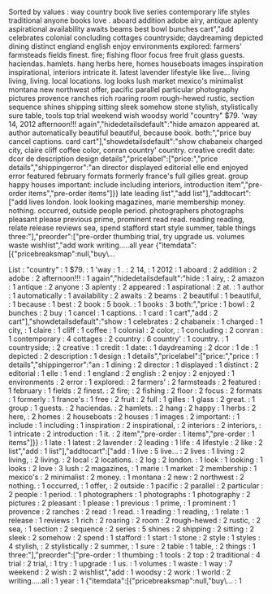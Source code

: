 Sorted by values :
way country book live series contemporary life styles traditional anyone books love . aboard addition adobe airy, antique aplenty aspirational availability awaits beams best bowl bunches cart","add celebrates colonial concluding cottages countryside; daydreaming depicted dining distinct england english enjoy environments explored: farmers' farmsteads fields finest. fire; fishing floor focus free fruit glass guests. haciendas. hamlets. hang herbs here, homes houseboats images inspiration inspirational, interiors intricate it. latest lavender lifestyle like live... living living, living. local locations. log looks lush market mexico's minimalist montana new northwest offer, pacific parallel particular photography pictures provence ranches rich roaring room rough-hewed rustic, section sequence shines shipping sitting sleek somehow stone stylish, stylistically sure table, tools top trial weekend wish woodsy world "country" $79. 'way 14, 2012 afternoon!!! again","hidedetailsdefault":"hide amazon appeared at. author automatically beautiful beautiful, because book. both:","price buy cancel captions. card cart"],"showdetailsdefault":"show chabaneix charged city, claire cliff coffee color, conran country' country. creative credit date: dcor de description design details","pricelabel":["price:","price details","shippingerror":"an director displayed editorial elle end enjoyed error featured february formats formerly france's full gilles great. group happy houses important: include including interiors, introduction item","pre-order items","pre-order items"]}} late leading list","add list"],"addtocart":["add lives london. look looking magazines, marie membership money. nothing. occurred, outside people period. photographers photographs pleasant please previous prime, prominent read read. reading reading, relate release reviews sea, spend stafford start style summer, table things three:"],"preorder":["pre-order thumbing trial, try upgrade us. volumes waste wishlist","add work writing.....all year {"itemdata":[{"pricebreaksmap":null,"buy\\... 

List :
"country" : 1
$79. : 1
'way : 1
. : 2
14, : 1
2012 : 1
aboard : 2
addition : 2
adobe : 2
afternoon!!! : 1
again","hidedetailsdefault":"hide : 1
airy, : 2
amazon : 1
antique : 2
anyone : 3
aplenty : 2
appeared : 1
aspirational : 2
at. : 1
author : 1
automatically : 1
availability : 2
awaits : 2
beams : 2
beautiful : 1
beautiful, : 1
because : 1
best : 2
book : 5
book. : 1
books : 3
both:","price : 1
bowl : 2
bunches : 2
buy : 1
cancel : 1
captions. : 1
card : 1
cart","add : 2
cart"],"showdetailsdefault":"show : 1
celebrates : 2
chabaneix : 1
charged : 1
city, : 1
claire : 1
cliff : 1
coffee : 1
colonial : 2
color, : 1
concluding : 2
conran : 1
contemporary : 4
cottages : 2
country : 6
country' : 1
country. : 1
countryside; : 2
creative : 1
credit : 1
date: : 1
daydreaming : 2
dcor : 1
de : 1
depicted : 2
description : 1
design : 1
details","pricelabel":["price:","price : 1
details","shippingerror":"an : 1
dining : 2
director : 1
displayed : 1
distinct : 2
editorial : 1
elle : 1
end : 1
england : 2
english : 2
enjoy : 2
enjoyed : 1
environments : 2
error : 1
explored: : 2
farmers' : 2
farmsteads : 2
featured : 1
february : 1
fields : 2
finest. : 2
fire; : 2
fishing : 2
floor : 2
focus : 2
formats : 1
formerly : 1
france's : 1
free : 2
fruit : 2
full : 1
gilles : 1
glass : 2
great. : 1
group : 1
guests. : 2
haciendas. : 2
hamlets. : 2
hang : 2
happy : 1
herbs : 2
here, : 2
homes : 2
houseboats : 2
houses : 1
images : 2
important: : 1
include : 1
including : 1
inspiration : 2
inspirational, : 2
interiors : 2
interiors, : 1
intricate : 2
introduction : 1
it. : 2
item","pre-order : 1
items","pre-order : 1
items"]}} : 1
late : 1
latest : 2
lavender : 2
leading : 1
life : 4
lifestyle : 2
like : 2
list","add : 1
list"],"addtocart":["add : 1
live : 5
live... : 2
lives : 1
living : 2
living, : 2
living. : 2
local : 2
locations. : 2
log : 2
london. : 1
look : 1
looking : 1
looks : 2
love : 3
lush : 2
magazines, : 1
marie : 1
market : 2
membership : 1
mexico's : 2
minimalist : 2
money. : 1
montana : 2
new : 2
northwest : 2
nothing. : 1
occurred, : 1
offer, : 2
outside : 1
pacific : 2
parallel : 2
particular : 2
people : 1
period. : 1
photographers : 1
photographs : 1
photography : 2
pictures : 2
pleasant : 1
please : 1
previous : 1
prime, : 1
prominent : 1
provence : 2
ranches : 2
read : 1
read. : 1
reading : 1
reading, : 1
relate : 1
release : 1
reviews : 1
rich : 2
roaring : 2
room : 2
rough-hewed : 2
rustic, : 2
sea, : 1
section : 2
sequence : 2
series : 5
shines : 2
shipping : 2
sitting : 2
sleek : 2
somehow : 2
spend : 1
stafford : 1
start : 1
stone : 2
style : 1
styles : 4
stylish, : 2
stylistically : 2
summer, : 1
sure : 2
table : 1
table, : 2
things : 1
three:"],"preorder":["pre-order : 1
thumbing : 1
tools : 2
top : 2
traditional : 4
trial : 2
trial, : 1
try : 1
upgrade : 1
us. : 1
volumes : 1
waste : 1
way : 7
weekend : 2
wish : 2
wishlist","add : 1
woodsy : 2
work : 1
world : 2
writing.....all : 1
year : 1
{"itemdata":[{"pricebreaksmap":null,"buy\\... : 1
